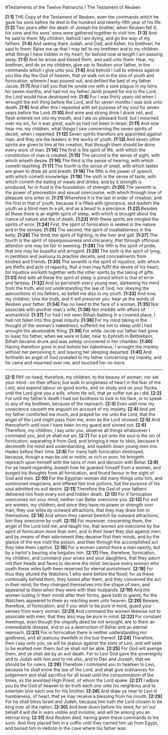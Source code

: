 #Testaments of the Twelve Patriarchs / The Testament of Reuben

**[1:1]** THE Copy of the Testament of Reuben, even the commands which he gave his sons before he died in the hundred and twenty-fifth year of his life.
**[1:2]** Two years after the death of Joseph his brother, when Reuben fell ill, his sons and his sons' sons were gathered together to visit him.
**[1:3]** And he said to them: My children, behold I am dying, and go the way of my fathers.
**[1:4]** And seeing there Judah, and Gad, and Asher, his brethren, he said to them: Raise me up that I may tell to my brethren and to my children what things I have hidden in my heart, for behold now at length I am passing away.
**[1:5]** And he arose and kissed them, and said unto them: Hear, my brethren, and do ye my children, give ear to Reuben your father, in the commands which I give unto you.
**[1:6]** And behold I call to witness against you this day the God of heaven, that ye walk not in the sins of youth and fornication, wherein I was poured out, and defiled the bed of my father Jacob.
**[1:7]** And I tell you that he smote me with a sore plague in my loins for seven months; and had not my father Jamb prayed for me to the Lord, the Lord would have destroyed me.
**[1:8]** For I was thirty years old when I wrought the evil thing before the Lord, and for seven months I was sick unto death.
**[1:9]** And after this I repented with set purpose of my soul for seven years before the Lord.
**[1:10]** And wine and strong drink I drank not, and flesh entered not into my mouth, and I ate no pleasant food; but I mourned over my sin, for it was great, such as had not been in Israel.
**[1:11]** And now hear me, my children, what things I saw concerning the seven spirits of deceit, when I repented.
**[1:12]** Seven spirits therefore are appointed against man, and they are the leaders in the works of youth.
**[1:13]** And seven other spirits are given to him at his creation, that through them should be done every work of man.
**[1:14]** The first is the spirit of life, with which the constitution of man is created.
**[1:15]** The second is the sense of sight, with which ariseth desire.
**[1:16]** The third is the sense of hearing, with which cometh teaching.
**[1:17]** The fourth is the sense of smell, with which tastes are given to draw air and breath.
**[1:18]** The fifth is the power of speech, with which cometh knowledge.
**[1:19]** The sixth is the sense of taste, with which cometh the eating of meats and drinks; and by it strength is produced, for in food is the foundation. of strength.
**[1:20]** The seventh is the power of procreation and sexual intercourse, with which through love of pleasure sins enter in.
**[1:21]** Wherefore it is the last in order of creation, and the first in that of youth, because it is filled with ignorance, and leadeth the youth as a blind man to a pit, and as a beast to a precipice.
**[1:22]** Besides all these there is an eighth spirit of sleep, with which is brought about the trance of nature and the of death.
**[1:23]** With these spirits are mingled the spirits of error.
**[1:24]** First, the spirit of fornication is seated in the nature and in the senses;
**[1:25]** The second, the spirit of insatiableness in the belly;
**[1:26]** The third, the spirit of fighting, in the liver and gall.
**[1:27]** The fourth is the spirit of obsequiousness and chicanery, that through officious attention one may be fair in seeming.
**[1:28]** The fifth is the spirit of pride, that one may be boastful and arrogant.
**[1:29]** The sixth is the spirit of lying, in perdition and jealousy to practise deceits, and concealments from kindred and friends.
**[1:30]** The seventh is the spirit of injustice, with which are thefts and acts of rapacity, that a man may fulfil the desire of his heart; for injustice worketh together with the other spirits by the taking of gifts.
**[1:31]** And with all these the spirit of sleep is joined which is that of error and fantasy.
**[1:32]** And so perisheth every young man, darkening his mind from the truth, and not understanding the law of God, nor obeying the admonitions of his fathers, as befell me also in my youth.
**[1:33]** And now, my children, love the truth, and it will preserve you: hear ye the words of Reuben your father.
**[1:34]** Pay no heed to the face of a woman,
**[1:35]** Nor associate with another man's wife,
**[1:36]** Nor meddle with affairs of womankind.
**[1:37]** For had I not seen Bilhah bathing in a covered place, I had not fallen into this great iniquity.
**[1:38]** For my mind taking in the thought of the woman's nakedness, suffered me not to sleep until I had wrought the abominable thing.
**[1:39]** For while Jacob our father had gone to Isaac his father, when we were in Eder, near to Ephrath in Bethlehem, Bilhah became drunk and was asleep uncovered in her chamber.
**[1:40]** Having therefore gone in and beheld her nakedness, I wrought the impiety without her perceiving it, and leaving her sleeping departed.
**[1:41]** And forthwith an angel of God revealed to my father concerning my impiety, and he came and mourned over me, and touched her no more.

---

**[2:1]** PAY no heed, therefore, my children, to the beauty of women, nor set your mind--on their affairs; but walk in singleness of heart in the fear of the Lord, and expend labour on good works, and on study and on your flocks, until the Lord give you a wife, whom He will, that ye suffer not as I did.
**[2:2]** For until my father's death I had not boldness to look in his face, or to speak to any of my brethren, because of the reproach.
**[2:3]** Even until now my conscience causeth me anguish on account of my impiety.
**[2:4]** And yet my father comforted me much, and prayed for me unto the Lord, that the anger of the Lord might pass from me, even as the Lord showed.
**[2:5]** And thenceforth until now I have been on my guard and sinned not.
**[2:6]** Therefore, my children, I say unto you, observe all things whatsoever I command you, and ye shall not sin.
**[2:7]** For a pit unto the soul is the sin of fornication, separating it from God, and bringing it near to idols, because it deceiveth the mind and understanding, and leadeth down young men into Hades before their time.
**[2:8]** For many hath fornication destroyed; because, though a man be old or noble, or rich or poor, he bringeth reproach upon himself with the sons of men and derision with Beliar.
**[2:9]** For ye heard regarding Joseph how he guarded himself from a woman, and purged his thoughts from all fornication, and found favour in the sight of God and men.
**[2:10]** For the Egyptian woman did many things unto him, and summoned magicians, and offered him love potions, but the purpose of his soul admitted no evil desire.
**[2:11]** Therefore the God of your fathers delivered him from every evil and hidden death.
**[2:12]** For if fornication overcomes not your mind, neither can Beliar overcome you.
**[2:13]** For evil are women, my children; and since they have no power or strength over man, they use wiles by outward attractions, that they may draw him to themselves.
**[2:14]** And whom they cannot bewitch by outward attractions, him they overcome by craft.
**[2:15]** For moreover, concerning them, the angel of the Lord told me, and taught me, that women are overcome by the spirit of fornication more than men, and in their heart they plot against men; and by means of their adornment they deceive first their minds, and by the glance of the eye instil the poison, and then through the accomplished act they take them captive.
**[2:16]** For a woman cannot force a man openly, but by a harlot's bearing she beguiles him.
**[2:17]** Flee, therefore, fornication, my children, and command your wives and your daughters, that they adorn not their heads and faces to deceive the mind: because every woman who useth these wiles bath been reserved for eternal punishment.
**[2:18]** For thus they allured the Watchers 1 who were before the flood; for as these continually beheld them, they lusted after them, and they conceived the act in their mind; for they changed themselves into the shape of men, and appeared to them when they were with their husbands.
**[2:19]** And the women lusting in their minds after their forms, gave birth to giants, for the Watchers appeared to them as reaching even unto heaven.
**[2:20]** Beware, therefore, of fornication; and if you wish to be pure in mind, guard your senses from every woman.
**[2:21]** And command the women likewise not to associate with men, that they also may be pure in mind.
**[2:22]** For constant meetings, even though the ungodly deed be not wrought, are to them an irremediable disease, and to us a destruction of Beliar and an eternal reproach.
**[2:23]** For in fornication there is neither understanding nor godliness, and all jealousy dwelleth in the lust thereof.
**[2:24]** Therefore, then I say unto you, ye will be jealous against the sons of Levi, and will seek to be exalted over them; but ye shall not be able.
**[2:25]** For God will avenge them, and ye shall die by an evil death. For to Levi God gave the sovereignty and to Judah with him and to me also, and to Dan and Joseph, that we should be for rulers.
**[2:26]** Therefore I command you to hearken to Levi, because he shall know the law of the Lord, and shall give ordinances for judgement and shall sacrifice for all Israel until the consummation of the times, as the anointed High Priest, of whom the Lord spake.
**[2:27]** I adjure you by the God of heaven to do truth each one unto his neighbour and to entertain love each one for his brother.
**[2:28]** And draw ye near to Levi in humbleness, of heart, that ye may receive a blessing from his mouth.
**[2:29]** For he shall bless Israel and Judah, because him hath the Lord chosen to be king over all the nation.
**[2:30]** And bow down before his seed, for on our behalf it will die in wars visible and invisible, and will be among you an eternal king.
**[2:31]** And Reuben died, having given these commands to his sons. And they placed him in a coffin until they carried him up from Egypt, and buried him in Hebron in the cave where his father was.

